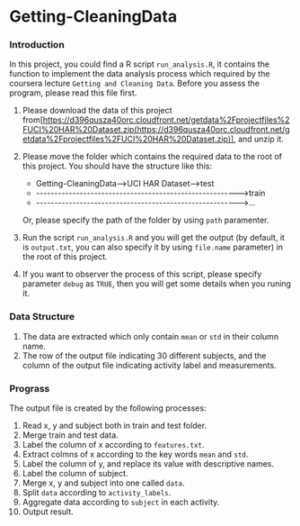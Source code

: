 Getting-CleaningData
====================
### Introduction
In this project, you could find a R script `run_analysis.R`, it contains the function to implement the data analysis process which required by the coursera lecture `Getting and Cleaning Data`. Before you assess the program, please read this file first.

1.  Please download the data of this project from[https://d396qusza40orc.cloudfront.net/getdata%2Fprojectfiles%2FUCI%20HAR%20Dataset.zip(https://d396qusza40orc.cloudfront.net/getdata%2Fprojectfiles%2FUCI%20HAR%20Dataset.zip)], and unzip it.
2.  Please move the folder which contains the required data to the root of this project.
    You should have the structure like this:
    * Getting-CleaningData-->UCI HAR Dataset-->test
    * -------------------------------------------------------->train
    * -------------------------------------------------------->...
    
    Or, please specify the path of the folder by using `path` paramenter.
3.  Run the script `run_analysis.R` and you will get the output (by default, it is `output.txt`, you can also specify it by using `file.name` parameter) in the root of this project.
4.  If you want to observer the process of this script, please specify parameter `debug` as `TRUE`, then you will get some details when you runing it.

### Data Structure
1.  The data are extracted which only contain `mean` or `std` in their column name.
2.  The row of the output file indicating 30 different subjects, and the column of the output file indicating activity label and measurements.

### Prograss
The output file is created by the following processes:
1.  Read x, y and subject both in train and test folder.
2.  Merge train and test data.
3.  Label the column of x according to `features.txt`.
4.  Extract colmns of x according to the key words `mean` and `std`.
5.  Label the column of y, and replace its value with descriptive names.
6.  Label the column of subject.
7.  Merge x, y and subject into one called `data`.
8.  Split `data` according to `activity_labels`.
9.  Aggregate data according to `subject` in each activity.
10. Output result.